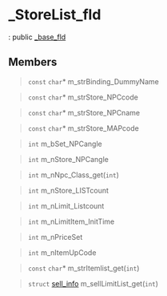 # _StoreList_fld
: public [_base_fld](lua/classes/_base_fld.md)
 
## Members
 
> `const` `char`* m_strBinding_DummyName
 
> `const` `char`* m_strStore_NPCcode
 
> `const` `char`* m_strStore_NPCname
 
> `const` `char`* m_strStore_MAPcode
 
> `int` m_bSet_NPCangle
 
> `int` m_nStore_NPCangle
 
> `int` m_nNpc_Class_get(`int`)
 
> `int` m_nStore_LISTcount
 
> `int` m_nLimit_Listcount
 
> `int` m_nLimitItem_InitTime
 
> `int` m_nPriceSet
 
> `int` m_nItemUpCode
 
> `const` `char`* m_strItemlist_get(`int`)
 
> `struct` [sell_info](lua/classes/sell_info.md) m_sellLimitList_get(`int`)
 
